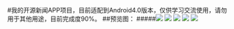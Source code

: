#我的开源新闻APP项目，目前适配到Android4.0版本，仅供学习交流使用，请勿用于其他用途，目前完成度90%。
##预览图：
#####![](https://github.com/taoyimin/New/raw/master/pic/1.jpg)
![](https://github.com/taoyimin/New/raw/master/pic/2.png)
![](https://github.com/taoyimin/New/raw/master/pic/3.png)
![](https://github.com/taoyimin/New/raw/master/pic/4.png)
![](https://github.com/taoyimin/New/raw/master/pic/5.png)
